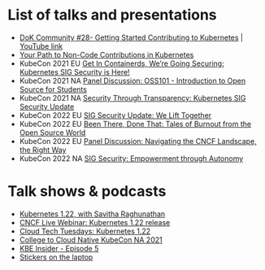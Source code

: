 # List of talks and presentations
* [DoK Community #28- Getting Started Contributing to Kubernetes](https://www.meetup.com/Data-on-Kubernetes-community/events/275961632/) | [YouTube link](https://www.youtube.com/watch?v=5Rxot4V0m50)
* [Your Path to Non-Code Contributions in Kubernetes](https://github.com/savitharaghunathan/presentations/tree/main/Starting%20with%20Non-Code%20Contributions%20in%20Kubernetes)
* KubeCon 2021 EU [Get In Containerds, We’re Going Securing: Kubernetes SIG Security is Here!](https://www.youtube.com/watch?v=0_s6zkyRpME)
* KubeCon 2021 NA [Panel Discussion: OSS101 - Introduction to Open Source for Students](https://www.youtube.com/watch?v=kH22wTwliCk)
* KubeCon 2021 NA [Security Through Transparency: Kubernetes SIG Security Update](https://www.youtube.com/watch?v=O5Wy7zSigOU)
* KubeCon 2022 EU [SIG Security Update: We Lift Together](https://youtu.be/ow2SkmWxLmU) 
* KubeCon 2022 EU [Been There, Done That: Tales of Burnout from the Open Source World](https://youtu.be/UIU8qZWL3Io)
* KubeCon 2022 EU [Panel Discussion: Navigating the CNCF Landscape, the Right Way](https://www.youtube.com/watch?v=u7vUA61sZI4)
* KubeCon 2022 NA [SIG Security: Empowerment through Autonomy](https://www.youtube.com/watch?v=8ouZx-hxols)



# Talk shows & podcasts
* [Kubernetes 1.22, with Savitha Raghunathan](https://kubernetespodcast.com/episode/157-kubernetes-1.22/)
* [CNCF Live Webinar: Kubernetes 1.22 release](https://community.cncf.io/events/details/cncf-cncf-online-programs-presents-cncf-live-webinar-kubernetes-122-release/)
* [Cloud Tech Tuesdays: Kubernetes 1.22](https://www.youtube.com/watch?v=wKbe0T2E0QQ)
* [College to Cloud Native KubeCon NA 2021](https://www.twitch.tv/videos/1174685050)
* [KBE Insider - Episode 5](https://www.youtube.com/watch?v=egXfohlN-4A)
* [Stickers on the laptop](https://anchor.fm/bartholomew-dobbyn-farrell/episodes/KubeCon-and-Stickers-with-Divya-Mohan-and-Savitha-Raghunathan-e1idd3p)
